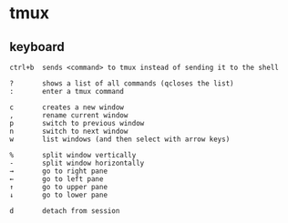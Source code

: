 # tmux

## keyboard

    ctrl+b  sends <command> to tmux instead of sending it to the shell
    
    ?	    shows a list of all commands (qcloses the list)
    :	    enter a tmux command
    
    c	    creates a new window
    ,	    rename current window
    p	    switch to previous window
    n	    switch to next window
    w	    list windows (and then select with arrow keys)
    
    %	    split window vertically
    -	    split window horizontally
    →	    go to right pane
    ←	    go to left pane
    ↑	    go to upper pane
    ↓	    go to lower pane
    
    d	    detach from session
